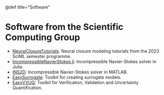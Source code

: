 @def title="Software"

# Software from the Scientific Computing Group

- [NeuralClosureTutorials](https://github.com/agdestein/NeuralClosureTutorials):
  Neural closure modeling tutorials from the 2023 SciML semester programme.
- [IncompressibleNavierStokes.jl](https://agdestein.github.io/IncompressibleNavierStokes.jl/dev/): Incompressible Navier-Stokes solver in Julia.
- [INS2D](https://github.com/bsanderse/INS2D): Incompressible Navier-Stokes solver in MATLAB.
- [EasySurrogate](https://github.com/wedeling/EasySurrogate): Toolkit for creating surrogate models.
- [EasyVVUQ](https://github.com/UCL-CCS/EasyVVUQ): Toolkit for Verification, Validation and Uncertainty Quantification.
